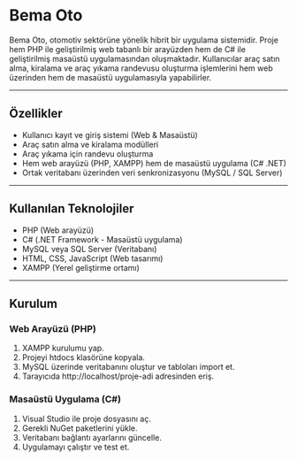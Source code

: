 # Bema Oto

Bema Oto, otomotiv sektörüne yönelik hibrit bir uygulama sistemidir. Proje hem PHP ile geliştirilmiş web tabanlı bir arayüzden hem de C# ile geliştirilmiş masaüstü uygulamasından oluşmaktadır. Kullanıcılar araç satın alma, kiralama ve araç yıkama randevusu oluşturma işlemlerini hem web üzerinden hem de masaüstü uygulamasıyla yapabilirler.

---

## Özellikler

- Kullanıcı kayıt ve giriş sistemi (Web & Masaüstü)  
- Araç satın alma ve kiralama modülleri  
- Araç yıkama için randevu oluşturma  
- Hem web arayüzü (PHP, XAMPP) hem de masaüstü uygulama (C# .NET)  
- Ortak veritabanı üzerinden veri senkronizasyonu (MySQL / SQL Server)  

---

## Kullanılan Teknolojiler

- PHP (Web arayüzü)  
- C# (.NET Framework - Masaüstü uygulama)  
- MySQL veya SQL Server (Veritabanı)  
- HTML, CSS, JavaScript (Web tasarımı)  
- XAMPP (Yerel geliştirme ortamı)  

---

## Kurulum

### Web Arayüzü (PHP)

1. XAMPP kurulumu yap.  
2. Projeyi htdocs klasörüne kopyala.  
3. MySQL üzerinde veritabanını oluştur ve tabloları import et.  
4. Tarayıcıda http://localhost/proje-adi adresinden eriş.  

### Masaüstü Uygulama (C#)

1. Visual Studio ile proje dosyasını aç.  
2. Gerekli NuGet paketlerini yükle.  
3. Veritabanı bağlantı ayarlarını güncelle.  
4. Uygulamayı çalıştır ve test et.
